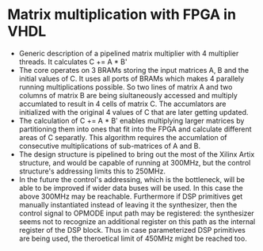 # Matrix multiplication with FPGA in VHDL
- Generic description of a pipelined matrix multiplier with 4 multiplier threads. It calculates C += A * B'
- The core operates on 3 BRAMs storing the input matrices A, B and the initial values of C. It uses all ports of BRAMs which makes 4 parallely running multiplications possible. So two lines of matrix A and two columns of matrix B are being siultaneously accessed and multiply accumlated to result in 4 cells of matrix C. The accumlators are initialized with the original 4 values of C that are later getting updated.
- The calculation of C += A * B' enables multiplying larger matrices by partitioning them into ones that fit into the FPGA and calculate different areas of C separatly. This algorithm requires the accumlation of consecutive multiplications of sub-matrices of A and B.
- The design structure is pipelined to bring out the most of the Xilinx Artix structure, and would be capable of running at 300MHz, but the control structure's addressing limits this to 250MHz.
- In the future the control's addressing, which is the bottleneck, will be able to be improved if wider data buses will be used. In this case the above 300MHz may be reachable. Furthermore if DSP primitives get manually instantiated instead of leaving it the synthesizer, then the control signal to OPMODE input path may be registered: the synthesizer seems not to recognize an additional register on this path as the internal register of the DSP block. Thus in case parameterized DSP primitives are being used, the theroetical limit of 450MHz might be reached too.
